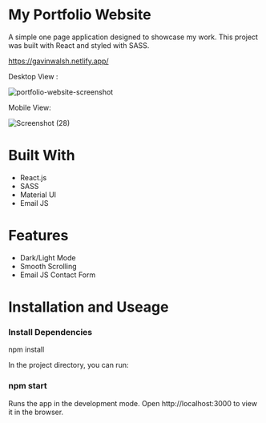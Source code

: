 <h1>My Portfolio Website</h1>

A simple one page application designed to showcase my work. This project was built with React and styled with SASS.

https://gavinwalsh.netlify.app/

Desktop View : 

![portfolio-website-screenshot](https://user-images.githubusercontent.com/101522330/201771143-7d7de2c5-13cf-4446-a26b-ec318b5ae41f.png)

Mobile View: 

![Screenshot (28)](https://user-images.githubusercontent.com/101522330/201771483-74a50f2e-5a44-4f2b-bbfc-f271eb3538e7.png)

<h1>Built With</h1>

- React.js
- SASS
- Material UI
- Email JS

<h1>Features</h1>

- Dark/Light Mode
- Smooth Scrolling
- Email JS Contact Form

<h1>Installation and Useage</h1>

<h3>Install Dependencies</h3>

npm install

In the project directory, you can run:

<h3>npm start</h3>

Runs the app in the development mode.
Open http://localhost:3000 to view it in the browser.
